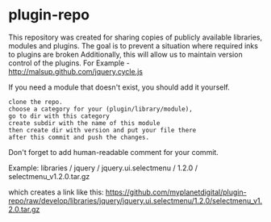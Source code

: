 plugin-repo
===========
This repository was created for sharing copies of publicly available libraries,
modules and plugins. The goal is to prevent a situation where required inks to plugins are broken Additionally, this will allow us to maintain version control of the plugins. For Example - http://malsup.github.com/jquery.cycle.js

If you need a module that doesn't exist, you should add it yourself.

    clone the repo. 
    choose a category for your (plugin/library/module), 
    go to dir with this category
    create subdir with the name of this module
    then create dir with version and put your file there
    after this commit and push the changes.


Don't forget to add human-readable comment for your commit.

Example: libraries / jquery / jquery.ui.selectmenu / 1.2.0 / selectmenu_v1.2.0.tar.gz

which creates a link like this: https://github.com/myplanetdigital/plugin-repo/raw/develop/libraries/jquery/jquery.ui.selectmenu/1.2.0/selectmenu_v1.2.0.tar.gz

